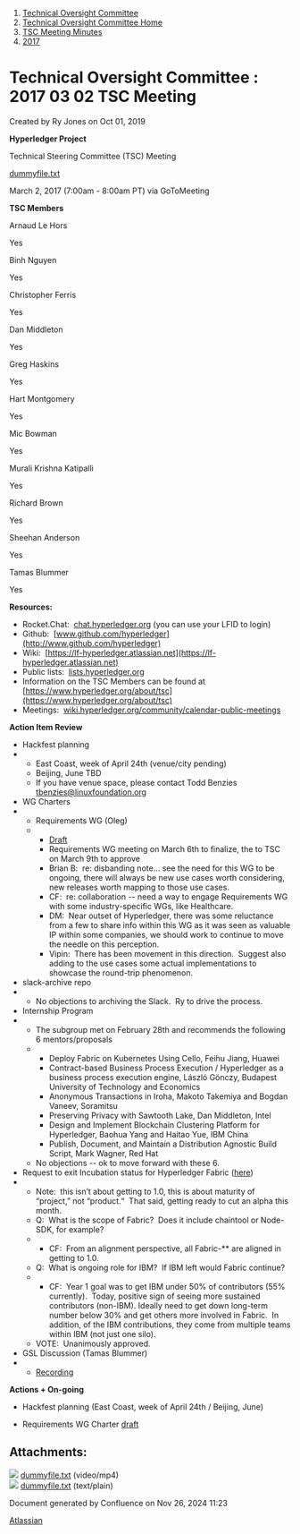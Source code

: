 1. [Technical Oversight Committee](index.html)
2. [Technical Oversight Committee Home](Technical-Oversight-Committee-Home_21430274.html)
3. [TSC Meeting Minutes](TSC-Meeting-Minutes_21448544.html)
4. [2017](2017_21448665.html)

# Technical Oversight Committee : 2017 03 02 TSC Meeting

Created by Ry Jones on Oct 01, 2019

**Hyperledger Project**

Technical Steering Committee (TSC) Meeting

[dummyfile.txt](#)

March 2, 2017 (7:00am - 8:00am PT) via GoToMeeting

**TSC Members**

Arnaud Le Hors

Yes

Binh Nguyen

Yes

Christopher Ferris

Yes

Dan Middleton

Yes

Greg Haskins

Yes

Hart Montgomery

Yes

Mic Bowman

Yes

Murali Krishna Katipalli

Yes

Richard Brown

Yes

Sheehan Anderson

Yes

Tamas Blummer

Yes

**Resources:**

- Rocket.Chat:  [chat.hyperledger.org](http://chat.hyperledger.org/) (you can use your LFID to login)
- Github:  [www.github.com/hyperledger](http://www.github.com/hyperledger)
- Wiki:  [https://lf-hyperledger.atlassian.net](https://lf-hyperledger.atlassian.net)
- Public lists:  [lists.hyperledger.org](http://lists.hyperledger.org)
- Information on the TSC Members can be found at [https://www.hyperledger.org/about/tsc](https://www.hyperledger.org/about/tsc)
- Meetings:  [wiki.hyperledger.org/community/calendar-public-meetings](http://wiki.hyperledger.org/community/calendar-public-meetings)

**Action Item Review**

- Hackfest planning
- - East Coast, week of April 24th (venue/city pending)
  - Beijing, June TBD
  - If you have venue space, please contact Todd Benzies [tbenzies@linuxfoundation.org](mailto:tbenzies@linuxfoundation.org)
- WG Charters
- - Requirements WG (Oleg)
  - - [Draft](https://docs.google.com/document/d/1GJR3oLk5-JL-A1lXtFJQ2shisf0xrp4cHAM70DWDCbA/edit)
    - Requirements WG meeting on March 6th to finalize, the to TSC on March 9th to approve
    - Brian B:  re: disbanding note… see the need for this WG to be ongoing, there will always be new use cases worth considering, new releases worth mapping to those use cases.
    - CF:  re: collaboration -- need a way to engage Requirements WG with some industry-specific WGs, like Healthcare.
    - DM:  Near outset of Hyperledger, there was some reluctance from a few to share info within this WG as it was seen as valuable IP within some companies, we should work to continue to move the needle on this perception.
    - Vipin:  There has been movement in this direction.  Suggest also adding to the use cases some actual implementations to showcase the round-trip phenomenon.
- slack-archive repo
- - No objections to archiving the Slack.  Ry to drive the process.
- Internship Program
- - The subgroup met on February 28th and recommends the following 6 mentors/proposals
  - - Deploy Fabric on Kubernetes Using Cello, Feihu Jiang, Huawei
    - Contract-based Business Process Execution / Hyperledger as a business process execution engine, László Gönczy, Budapest University of Technology and Economics
    - Anonymous Transactions in Iroha, Makoto Takemiya and Bogdan Vaneev, Soramitsu
    - Preserving Privacy with Sawtooth Lake, Dan Middleton, Intel
    - Design and Implement Blockchain Clustering Platform for Hyperledger, Baohua Yang and Haitao Yue, IBM China
    - Publish, Document, and Maintain a Distribution Agnostic Build Script, Mark Wagner, Red Hat
  - No objections -- ok to move forward with these 6.
- Request to exit Incubation status for Hyperledger Fabric ([here](https://docs.google.com/document/d/1UQwQdAfK9DwTpGFQmIF7HU4YBTpx0ZG1VbdtGW1hlIQ/edit))
- - Note:  this isn’t about getting to 1.0, this is about maturity of “project,” not “product.“  That said, getting ready to cut an alpha this month.
  - Q:  What is the scope of Fabric?  Does it include chaintool or Node-SDK, for example?
  - - CF:  From an alignment perspective, all Fabric-\** are aligned in getting to 1.0.
  - Q:  What is ongoing role for IBM?  If IBM left would Fabric continue?
  - - CF:  Year 1 goal was to get IBM under 50% of contributors (55% currently).  Today, positive sign of seeing more sustained contributors (non-IBM). Ideally need to get down long-term number below 30% and get others more involved in Fabric.  In addition, of the IBM contributions, they come from multiple teams within IBM (not just one silo).
  - VOTE:  Unanimously approved.
- GSL Discussion (Tamas Blummer)
- - [Recording](https://drive.google.com/file/d/0B42vMkapQi1MZEVQVFNncVVYcms/view?pli=1)

**Actions + On-going**

- Hackfest planning (East Coast, week of April 24th / Beijing, June)

<!--THE END-->

- Requirements WG Charter [draft](https://docs.google.com/document/d/1GJR3oLk5-JL-A1lXtFJQ2shisf0xrp4cHAM70DWDCbA/edit)

## Attachments:

![](images/icons/bullet_blue.gif) [dummyfile.txt](attachments/21433042/21457560.txt) (video/mp4)  
![](images/icons/bullet_blue.gif) [dummyfile.txt](attachments/21433042/21448674.txt) (text/plain)

Document generated by Confluence on Nov 26, 2024 11:23

[Atlassian](http://www.atlassian.com/)
